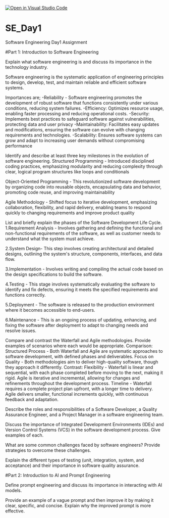 [![Open in Visual Studio Code](https://classroom.github.com/assets/open-in-vscode-2e0aaae1b6195c2367325f4f02e2d04e9abb55f0b24a779b69b11b9e10269abc.svg)](https://classroom.github.com/online_ide?assignment_repo_id=15567407&assignment_repo_type=AssignmentRepo)
# SE_Day1
Software Engineering Day1 Assignment

#Part 1: Introduction to Software Engineering

Explain what software engineering is and discuss its importance in the technology industry.

Software engineering is the systematic application of engineering principles to design, develop, test, and maintain reliable and efficient software systems.

Importances are;
-Reliability - Software engineering promotes the development of robust software that functions consistently under various conditions, reducing system failures.
-Efficiency: Optimizes resource usage, enabling faster processing and reducing operational costs.
-Security: Implements best practices to safeguard software against vulnerabilities, protecting data and user privacy
-Maintainability: Facilitates easy updates and modifications, ensuring the software can evolve with changing requirements and technologies.
-Scalability: Ensures software systems can grow and adapt to increasing user demands without compromising performance


Identify and describe at least three key milestones in the evolution of software engineering.
Structured Programming - Introduced disciplined coding practices, emphasizing modularity and reducing complexity through clear, logical program structures like loops and conditionals

Object-Oriented Programming - This revolutionized software development by organizing code into reusable objects, encapsulating data and behavior, promoting code reuse, and improving maintainability

Agile Methodology - Shifted focus to iterative development, emphasizing collaboration, flexibility, and rapid delivery, enabling teams to respond quickly to changing requirements and improve product quality


List and briefly explain the phases of the Software Development Life Cycle.
1.Requirement Analysis - Involves gathering and defining the functional and non-functional requirements of the software, as well as customer needs to understand what the system must achieve.

2.System Design- This step involves creating architectural and detailed designs, outlining the system's structure, components, interfaces, and data flow.

3.Implementation - Involves writing and compiling the actual code based on the design specifications to build the software.

4.Testing - This stage involves systematically evaluating the software to identify and fix defects, ensuring it meets the specified requirements and functions correctly.

5.Deployment - The software is released to the production environment where it becomes accessible to end-users.

6.Maintenance - This is an ongoing process of updating, enhancing, and fixing the software after deployment to adapt to changing needs and resolve issues.


Compare and contrast the Waterfall and Agile methodologies. Provide examples of scenarios where each would be appropriate.
Comparison:
Structured Process - Both Waterfall and Agile are systematic approaches to software development, with defined phases and deliverables.
Focus on Quality - Both methodologies aim to deliver high-quality software, though they approach it differently.
Contrast:
Flexibility - Waterfall is linear and sequential, with each phase completed before moving to the next, making it rigid. Agile is iterative and incremental, allowing for changes and refinements throughout the development process.
Timeline - Waterfall requires a complete project plan upfront, with a longer time to delivery. Agile delivers smaller, functional increments quickly, with continuous feedback and adaptation.

Describe the roles and responsibilities of a Software Developer, a Quality Assurance Engineer, and a Project Manager in a software engineering team.


Discuss the importance of Integrated Development Environments (IDEs) and Version Control Systems (VCS) in the software development process. Give examples of each.


What are some common challenges faced by software engineers? Provide strategies to overcome these challenges.


Explain the different types of testing (unit, integration, system, and acceptance) and their importance in software quality assurance.


#Part 2: Introduction to AI and Prompt Engineering


Define prompt engineering and discuss its importance in interacting with AI models.


Provide an example of a vague prompt and then improve it by making it clear, specific, and concise. Explain why the improved prompt is more effective.
